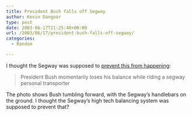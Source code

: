 ```yaml
---
title: President Bush falls off Segway
author: Kevin Dangoor
type: post
date: 2003-06-17T21:25:48+00:00
url: /2003/06/17/president-bush-falls-off-segway/
categories:
  - Random

---
```

I thought the Segway was supposed to [prevent this from happening][1]:

> President Bush momentarily loses his balance while riding a segway personal transporter

The photo shows Bush tumbling forward, with the Segway&#8217;s handlebars on the ground. I thought the Segway&#8217;s high tech balancing system was supposed to prevent that?

 [1]: http://story.news.yahoo.com/news?tmpl=story2&u=/030612/168/4do5k.html&e=3 "Yahoo! News - Top Stories Photos - AP"
